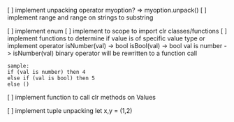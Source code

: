 [ ] implement unpacking operator
    myoption? => myoption.unpack() 
[ ] implement range and range on strings to substring

[ ] implement enum
[ ] implement to scope to import clr classes/functions
[ ] implement functions to determine if value is of specific value type or implement operator
    isNumber(val) -> bool
    isBool(val) -> bool
    val is number -> isNumber(val)
    binary operator will be rewritten to a function call

    sample:
    if (val is number) then 4
    else if (val is bool) then 5
    else ()

[ ] implement function to call clr methods on Values

[ ] implement tuple unpacking
let x,y = (1,2)
